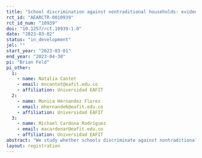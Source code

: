 ```yaml
---
title: "School discrimination against nontraditional households: evidence from Colombia"
rct_id: "AEARCTR-0010939"
rct_id_num: "10939"
doi: "10.1257/rct.10939-1.0"
date: "2023-03-02"
status: "in_development"
jel: ""
start_year: "2023-03-01"
end_year: "2023-04-30"
pi: "Brian Feld"
pi_other:
  1:
    - name: Natalia Cantet
    - email: mncantet@eafit.edu.co
    - affiliation: Universidad EAFIT
  2:
    - name: Monica Hernandez Florez
    - email: mhernande6@eafit.edu.co
    - affiliation: Universidad EAFIT
  3:
    - name: Michael Cardona Rodríguez
    - email: macardonar@eafit.edu.co
    - affiliation: Universidad EAFIT
abstract: "We study whether schools discriminate against nontraditional (i.e., married) parents using a matched-pair correspondence study in Colombia. We will send fictitious requests to visit schools as a first step towards registering a first grader, randomly varying the household structure of the child: whether the parents are married, divorced, or there is a single parent. We plan to analyze differences in response rates across parents, and the response time conditional on receiving a response."
layout: registration
---
```


